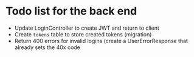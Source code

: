 # Todo list for the back end

* Update LoginController to create JWT and return to client
* Create `tokens` table to store created tokens (migration)
* Return 400 errors for invalid logins (create a UserErrorResponse that already sets the 40x code